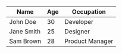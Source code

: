 | Name       | Age | Occupation  |
|------------|-----|-------------|
| John Doe   | 30  | Developer   |
| Jane Smith | 25  | Designer    |
| Sam Brown  | 28  | Product Manager |
